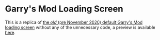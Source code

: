 # Garry's Mod Loading Screen

This is a replica of [the *old* (pre November 2020) default Garry's Mod loading screen](https://github.com/Facepunch/garrysmod/blob/75798d6eee2f57b96ebe0f458d92ad2d653021ef/garrysmod/html/loading.html) without any of the unnecessary code, a preview is available [here](https://Fighterbuilder.github.io/loading-screen).
